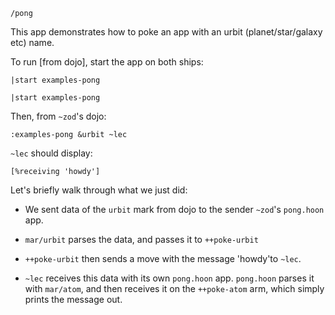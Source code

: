 `/pong`

This app demonstrates how to poke an app with an urbit (planet/star/galaxy etc) name. 

To run [from dojo], start the app on both ships:

    |start examples-pong

    |start examples-pong

Then, from `~zod`'s dojo:

`:examples-pong &urbit ~lec`

`~lec` should display:

`[%receiving 'howdy']`

Let's briefly walk through what we just did:

- We sent data of the `urbit` mark from dojo to the sender `~zod`'s `pong.hoon` app.

- `mar/urbit` parses the data, and passes it to `++poke-urbit`

- `++poke-urbit` then sends a move with the message 'howdy'to `~lec`.

- `~lec` receives this data with its own `pong.hoon` app. `pong.hoon` parses it with `mar/atom`, and then receives it on the `++poke-atom` arm, which simply prints the message out.





